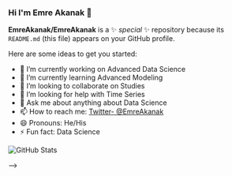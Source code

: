 ### Hi I'm Emre Akanak 👋


**EmreAkanak/EmreAkanak** is a ✨ _special_ ✨ repository because its `README.md` (this file) appears on your GitHub profile.

Here are some ideas to get you started:

- 🔭 I’m currently working on Advanced Data Science
- 🌱 I’m currently learning Advanced Modeling
- 👯 I’m looking to collaborate on Studies
- 🤔 I’m looking for help with Time Series
- 💬 Ask me about anything about Data Science
- 📫 How to reach me: [Twitter- @EmreAkanak](https://twitter.com/EmreAkanak)
- 😄 Pronouns: He/His
- ⚡ Fun fact: Data Science


![GitHub Stats](https://github-readme-stats.vercel.app/api?username=EmreAkanak&thene=radical) 





-->
